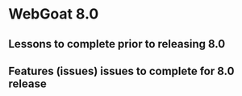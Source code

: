 # WebGoat 8.0

## Lessons to complete prior to releasing 8.0


## Features (issues) issues to complete for 8.0 release